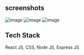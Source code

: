 ## screenshots
![image](https://github.com/user-attachments/assets/045492c6-0d8c-41ab-bc3a-8d3aa5191b23)
![image](https://github.com/user-attachments/assets/a571793b-0b50-4d19-8b19-f72ab05b2ee7)
![image](https://github.com/user-attachments/assets/ef6bf716-694a-4fea-856e-758444f48c0a)

## Tech Stack
React JS, CSS, Node JS, Express JS


